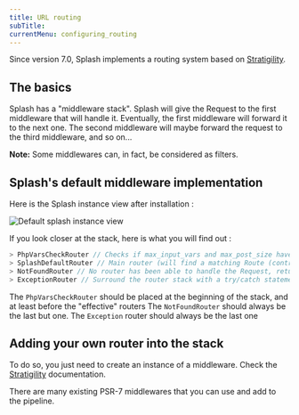 ```yaml
---
title: URL routing
subTitle: 
currentMenu: configuring_routing
---
```


Since version 7.0, Splash implements a routing system based on [Stratigility](https://github.com/zendframework/zend-stratigility).

The basics
----------

Splash has a "middleware stack". Splash will give the Request to the first middleware that will handle it.
Eventually, the first middleware will forward it to the next one. The second middleware will maybe
forward the request to the third middleware, and so on...

**Note:** Some middlewares can, in fact, be considered as filters.

Splash's default middleware implementation
-------------------------------------------
Here is the Splash instance view after installation :

![Default splash instance view](../images/splash_instance.png)

If you look closer at the stack, here is what you will find out :

```php
> PhpVarsCheckRouter // Checks if max_input_vars and max_post_size have not been exceeded
> SplashDefaultRouter // Main router (will find a matching Route (controller / actions), and return the HTML
> NotFoundRouter // No router has been able to handle the Request, return a 404 response
> ExceptionRouter // Surround the router stack with a try/catch statement, and handle Exceptions display
```

The `PhpVarsCheckRouter` should be placed at the beginning of the stack, and at least before the "effective" routers
The `NotFoundRouter` should always be the last but one.
The `Exception` router should always be the last one

Adding your own router into the stack
-------------------------------------

To do so, you just need to create an instance of a middleware. Check the [Stratigility](https://github.com/zendframework/zend-stratigility) documentation.

There are many existing PSR-7 middlewares that you can use and add to the pipeline.
